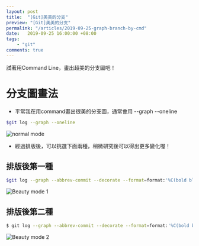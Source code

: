 ```yaml
--- 
layout: post    
title:  "[Git]美美的分支"    
preview: "[Git]美美的分支"    
permalink: "/articles/2019-09-25-graph-branch-by-cmd"  
date:   2019-09-25 16:00:00 +08:00    
tags:    
    - "git"    
comments: true    
---  
```



  
試著用Command Line，畫出超美的分支圖吧！   
<!-- more -->   
# 分支圖畫法

 - 平常我在用command畫出很美的分支圖，通常會用 --graph --oneline

```bash
$git log --graph --oneline
```
![normal mode](https://i.imgur.com/pfS0z1Q.png)

 - 經過排版後，可以挑選下面兩種，稍微研究後可以得出更多變化喔！
 
## 排版後第一種

```bash
$git log --graph --abbrev-commit --decorate --format=format:'%C(bold blue)%h%C(reset) - %C(bold green)(%ar)%C(reset) %C(white)%s%C(reset) %C(dim white)- %an%C(reset)%C(bold yellow)%d%C(reset)' --all
```
![Beauty mode 1](https://imgur.com/XBkZGOs.png)
## 排版後第二種
```bash
$ git log --graph --abbrev-commit --decorate --format=format:'%C(bold blue)%h%C(reset) - %C(bold cyan)%aD%C(reset) %C(bold green)(%ar)%C(reset)%C(bold yellow)%d%C(reset)%n''%C(white)%s%C(reset) %C(dim white)- %an%C(reset)' --all
```
![Beauty mode 2](https://imgur.com/daua0Aj.png)
